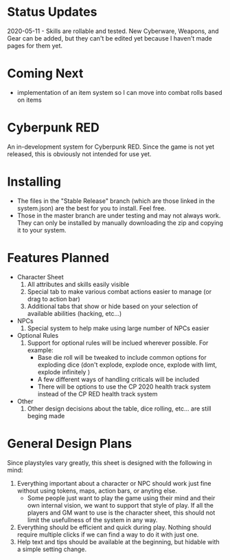 # Status Updates

2020-05-11 - Skills are rollable and tested. New Cyberware, Weapons, and Gear can be added, but they can't be edited yet because I haven't made pages for them yet.

# Coming Next

- implementation of an item system so I can move into combat rolls based on items

# Cyberpunk RED

An in-development system for Cyberpunk RED. Since the game is not yet released, this is obviously not intended for use yet.

# Installing

- The files in the "Stable Release" branch (which are those linked in the system.json) are the best for you to install. Feel free.
- Those in the master branch are under testing and may not always work. They can only be installed by manually downloading the zip and copying it to your system.

# Features Planned

- Character Sheet
  1. All attributes and skills easily visible
  2. Special tab to make various combat actions easier to manage (or drag to action bar)
  3. Additional tabs that show or hide based on your selection of available abilities (hacking, etc...)
- NPCs
  1. Special system to help make using large number of NPCs easier
- Optional Rules
  1. Support for optional rules will be inclued wherever possible. For example:
     - Base die roll will be tweaked to include common options for exploding dice (don't explode, explode once, explode with limt, explode infinitely )
	 - A few different ways of handling criticals will be included
	 - There will be options to use the CP 2020 health track system instead of the CP RED health track system
- Other
  1. Other design decisions about the table, dice rolling, etc... are still beging made
  
# General Design Plans

Since playstyles vary greatly, this sheet is designed with the following in mind:

1. Everything important about a character or NPC should work just fine without using tokens, maps, action bars, or anyting else.
   - Some people just want to play the game using their mind and their own internal vision, we want to support that style of play. If all the players and GM want to use is the character sheet, this should not limit the usefullness of the system in any way.
2. Everything should be efficient and quick during play. Nothing should require multiple clicks if we can find a way to do it with just one.
3. Help text and tips should be available at the beginning, but hidable with a simple setting change.
